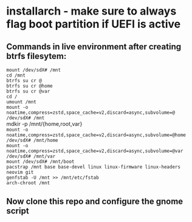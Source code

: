 # installarch - make sure to always flag boot partition if UEFI is active
## Commands in live environment after creating btrfs filesytem:  
`mount /dev/sdX# /mnt`  
`cd /mnt`  
`btrfs su cr @`  
`btrfs su cr @home`  
`btrfs su cr @var`  
`cd /`  
`umount /mnt`  
`mount -o noatime,compress=zstd,space_cache=v2,discard=async,subvolume=@ /dev/sdX# /mnt`  
mdkir -p /mnt/{home,root,var}  
`mount -o noatime,compress=zstd,space_cache=v2,discard=async,subvolume=@home /dev/sdX# /mnt/home`  
`mount -o noatime,compress=zstd,space_cache=v2,discard=async,subvolume=@var /dev/sdX# /mnt/var`  
`mount /dev/sdX# /mnt/boot`  
`pacstrap /mnt base base-devel linux linux-firmware linux-headers neovim git`  
`genfstab -U /mnt >> /mnt/etc/fstab`  
`arch-chroot /mnt`
## Now clone this repo and configure the gnome script  
